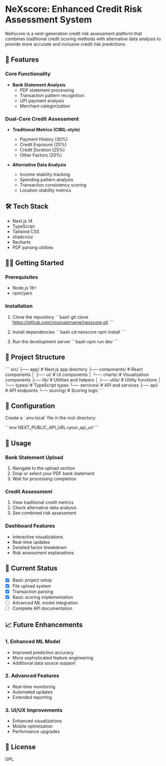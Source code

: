 # NeXscore: Enhanced Credit Risk Assessment System

NeXscore is a next-generation credit risk assessment platform that combines traditional credit scoring methods with alternative data analysis to provide more accurate and inclusive credit risk predictions.

## 🚀 Features

### Core Functionality
- **Bank Statement Analysis**
  - PDF statement processing
  - Transaction pattern recognition
  - UPI payment analysis
  - Merchant categorization

### Dual-Core Credit Assessment
- **Traditional Metrics (CIBIL-style)**
  - Payment History (30%)
  - Credit Exposure (25%)
  - Credit Duration (25%)
  - Other Factors (20%)

- **Alternative Data Analysis**
  - Income stability tracking
  - Spending pattern analysis
  - Transaction consistency scoring
  - Location stability metrics

## 🛠️ Tech Stack
- Next.js 14
- TypeScript
- Tailwind CSS
- shadcn/ui
- Recharts
- PDF parsing utilities

## 🏃‍♂️ Getting Started

### Prerequisites
- Node.js 18+
- npm/yarn

### Installation

1. Clone the repository
   \```bash
   git clone https://github.com/yourusername/nexscore.git
   \```

2. Install dependencies
   \```bash
   cd nexscore
   npm install
   \```

3. Run the development server
   \```bash
   npm run dev
   \```

## 📁 Project Structure

\```
src/
├── app/           # Next.js app directory
├── components/    # React components
│   ├── ui/       # UI components
│   └── charts/   # Visualization components
├── lib/          # Utilities and helpers
│   ├── utils/    # Utility functions
│   └── types/    # TypeScript types
└── services/     # API and services
    ├── api/      # API endpoints
    └── scoring/  # Scoring logic
\```

## 🔧 Configuration

Create a \`.env.local\` file in the root directory:

\```env
NEXT_PUBLIC_API_URL=your_api_url
\```

## 📝 Usage

### Bank Statement Upload
1. Navigate to the upload section
2. Drop or select your PDF bank statement
3. Wait for processing completion

### Credit Assessment
1. View traditional credit metrics
2. Check alternative data analysis
3. See combined risk assessment

### Dashboard Features
- Interactive visualizations
- Real-time updates
- Detailed factor breakdown
- Risk assessment explanations

## 🚧 Current Status
- [x] Basic project setup
- [x] File upload system
- [x] Transaction parsing
- [x] Basic scoring implementation
- [ ] Advanced ML model integration
- [ ] Complete API documentation

## 📈 Future Enhancements

### 1. Enhanced ML Model
- Improved prediction accuracy
- More sophisticated feature engineering
- Additional data source support

### 2. Advanced Features
- Real-time monitoring
- Automated updates
- Extended reporting

### 3. UI/UX Improvements
- Enhanced visualizations
- Mobile optimization
- Performance upgrades





## 📄 License
GPL



